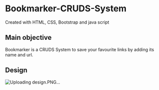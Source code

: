 # Bookmarker-CRUDS-System
Created with HTML, CSS, Bootstrap and java script

## Main objective
Bookmarker is a CRUDS System to save your favourite links by adding its name and url.

## Design
![Uploading design.PNG…]()
